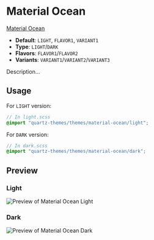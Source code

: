 # Material Ocean

[Material Ocean](https://dragonwocky.me)

- **Default**: `LIGHT`, `FLAVOR1`, `VARIANT1`
- **Type**: `LIGHT`/`DARK`
- **Flavors**: `FLAVOR1`/`FLAVOR2`
- **Variants**: `VARIANT1`/`VARIANT2`/`VARIANT3`

Description...

## Usage

For `LIGHT` version:

```scss
// In light.scss
@import "quartz-themes/themes/material-ocean/light";
```

For `DARK` version:

```scss
// In dark.scss
@import "quartz-themes/themes/material-ocean/dark";
```

## Preview

### Light

![Preview of Material Ocean Light](preview-light.png)

### Dark

![Preview of Material Ocean Dark](preview-dark.png)
